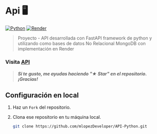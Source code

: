 # Api 🖥️

[![Python](https://img.shields.io/badge/Python-3.12+-yellow?style=for-the-badge&logo=python&logoColor=white&labelColor=101010)](https://python.org)
[![Render](https://img.shields.io/badge/Render-static-gray?style=for-the-badge&logo=render&logoColor=white&labelColor=101010)](https://render.com/)

>Proyecto - API desarrollada con FastAPI framework de python y utilizando como bases de datos No Relacional MongoDB con implementación en Render

### Visita [API](https://api-python-vw0u.onrender.com/docs)

> ##### Si te gusto, me ayudas haciendo "★ Star" en el repositorio. ¡Gracias!

## Configuración en local

1. Haz un `Fork` del repositorio.
2. Clona ese repositorio en tu máquina local.

    ```bash 
    git clone https://github.com/mlopezDeveloper/API-Python.git
    ```



